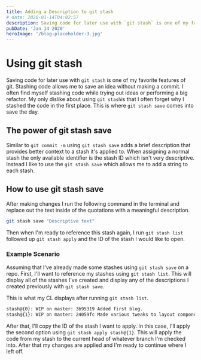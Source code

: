 ```yaml
---
title: Adding a Description to git stash
# date: 2020-01-14T04:02:57
description: Saving code for later use with `git stash` is one of my favorite features of git. Here's how it works.
pubDate: 'Jan 14 2020'
heroImage: '/blog-placeholder-3.jpg'
---
```


# Using git stash

Saving code for later use with `git stash` is one of my favorite features of git. Stashing code allows me to save an idea without making a commit. I often find myself stashing code while trying out ideas or performing a big refactor. My only dislike about using `git stash`is that I often forget why I stashed the code in the first place. This is where `git stash save` comes into save the day.

## The power of git stash save

Similar to `git commit -m` using `git stash save` adds a brief description that provides better context to a stash it's applied to. When assigning a normal stash the only available identifier is the stash ID which isn't very descriptive. Instead I like to use the `git stash save` which allows me to add a string to each stash.

## How to use git stash save

After making changes I run the following command in the terminal and replace out the text inside of the quotations with a meaningful description.

```sh
git stash save "Descriptive text"
```

Then when I'm ready to reference this stash again, I run `git stash list` followed up `git stash apply` and the ID of the stash I would like to open.

### Example Scenario

Assuming that I've already made some stashes using `git stash save` on a repo. First, I'll want to reference my stashes using `git stash list`. This will display all of the stashes I've created and display any of the descriptions I created previously with `git stash save`.

This is what my CL displays after running `git stash list`.

```sh
stash@{0}: WIP on master: 3b95319 Added first blog.
stash@{1}: WIP on master: 24059fc Made various tweaks to layout component.
```

After that, I'll copy the ID of the stash I want to apply. In this case, I'll apply the second option using `git stash apply stash@{1}`. This will apply the code from my stash to the current head of whatever branch I'm checked into. After that my changes are applied and I'm ready to continue where I left off.
